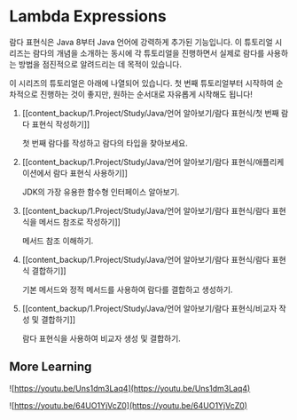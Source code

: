 # Lambda Expressions

람다 표현식은 Java 8부터 Java 언어에 강력하게 추가된 기능입니다. 이 튜토리얼 시리즈는 람다의 개념을 소개하는 동시에 각 튜토리얼을 진행하면서 실제로 람다를 사용하는 방법을 점진적으로 알려드리는 데 목적이 있습니다.

이 시리즈의 튜토리얼은 아래에 나열되어 있습니다. 첫 번째 튜토리얼부터 시작하여 순차적으로 진행하는 것이 좋지만, 원하는 순서대로 자유롭게 시작해도 됩니다!


1. [[content_backup/1.Project/Study/Java/언어 알아보기/람다 표현식/첫 번째 람다 표현식 작성하기]]
	
	첫 번째 람다를 작성하고 람다의 타입을 찾아보세요.
	
2. [[content_backup/1.Project/Study/Java/언어 알아보기/람다 표현식/애플리케이션에서 람다 표현식 사용하기]]
	
	JDK의 가장 유용한 함수형 인터페이스 알아보기.
	
3. [[content_backup/1.Project/Study/Java/언어 알아보기/람다 표현식/람다 표현식을 메서드 참조로 작성하기]]
	
	메서드 참조 이해하기.
	
4. [[content_backup/1.Project/Study/Java/언어 알아보기/람다 표현식/람다 표현식 결합하기]]
	
	기본 메서드와 정적 메서드를 사용하여 람다를 결합하고 생성하기.
	
5. [[content_backup/1.Project/Study/Java/언어 알아보기/람다 표현식/비교자 작성 및 결합하기]]
	
	람다 표현식을 사용하여 비교자 생성 및 결합하기.
	

  
## More Learning
![https://youtu.be/Uns1dm3Laq4](https://youtu.be/Uns1dm3Laq4)

![https://youtu.be/64UO1YjVcZ0](https://youtu.be/64UO1YjVcZ0)